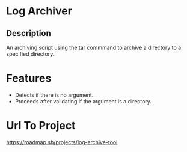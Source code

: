 # Log Archiver

## Description
An archiving script using the tar commmand to archive a directory to a specified directory.

# Features
- Detects if there is no argument.
- Proceeds after validating if the argument is a directory.

# Url To Project
https://roadmap.sh/projects/log-archive-tool 
